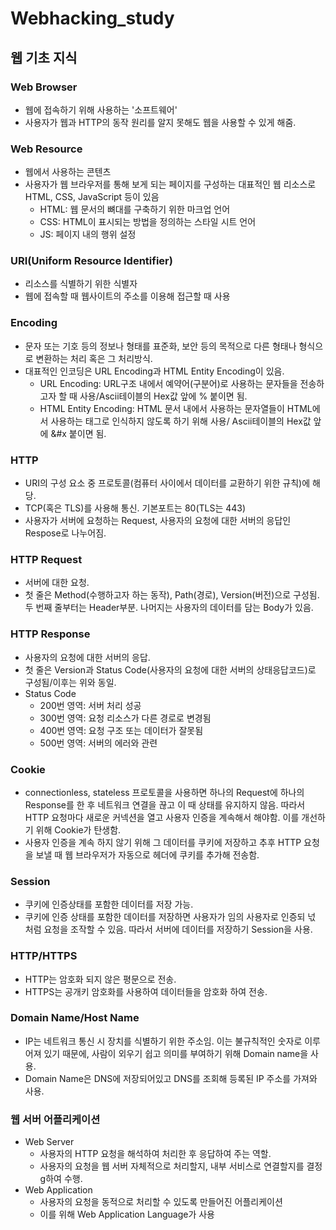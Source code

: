 # Webhacking_study

## 웹 기초 지식

### Web Browser
- 웹에 접속하기 위해 사용하는 '소프트웨어'
- 사용자가 웹과 HTTP의 동작 원리를 알지 못해도 웹을 사용할 수 있게 해줌.
### Web Resource
- 웹에서 사용하는 콘텐츠
- 사용자가 웹 브라우저를 통해 보게 되는 페이지를 구성하는 대표적인 웹 리소스로 HTML, CSS, JavaScript 등이 있음
  - HTML: 웹 문서의 뼈대를 구축하기 위한 마크업 언어
  - CSS: HTML이 표시되는 방법을 정의하는 스타일 시트 언어
  - JS: 페이지 내의 행위 설정
### URI(Uniform Resource Identifier)
- 리소스를 식별하기 위한 식별자
- 웹에 접속할 때 웹사이트의 주소를 이용해 접근할 때 사용
### Encoding
- 문자 또는 기호 등의 정보나 형태를 표준화, 보안 등의 목적으로 다른 형태나 형식으로 변환하는 처리 혹은 그 처리방식.
- 대표적인 인코딩은 URL Encoding과 HTML Entity Encoding이 있음.
  - URL Encoding: URL구조 내에서 예약어(구분어)로 사용하는 문자들을 전송하고자 할 때 사용/Ascii테이블의 Hex값 앞에 % 붙이면 됨.
  - HTML Entity Encoding: HTML 문서 내에서 사용하는 문자열들이 HTML에서 사용하는 태그로 인식하지 않도록 하기 위해 사용/ Ascii테이블의 Hex값 앞에 &#x 붙이면 됨.
### HTTP
- URI의 구성 요소 중 프로토콜(컴퓨터 사이에서 데이터를 교환하기 위한 규칙)에 해당.
- TCP(혹은 TLS)를 사용해 통신. 기본포트는 80(TLS는 443)
- 사용자가 서버에 요청하는 Request, 사용자의 요청에 대한 서버의 응답인 Respose로 나누어짐.
### HTTP Request
- 서버에 대한 요청.
- 첫 줄은 Method(수행하고자 하는 동작), Path(경로), Version(버전)으로 구성됨. 두 번째 줄부터는 Header부분. 나머지는 사용자의 데이터를 담는 Body가 있음.
### HTTP Response
- 사용자의 요청에 대한 서버의 응답.
- 첫 줄은 Version과 Status Code(사용자의 요청에 대한 서버의 상태응답코드)로 구성됨/이후는 위와 동일.
- Status Code
  - 200번 영역: 서버 처리 성공
  - 300번 영역: 요청 리소스가 다른 경로로 변경됨
  - 400번 영역: 요청 구조 또는 데이터가 잘못됨
  - 500번 영역: 서버의 에러와 관련
### Cookie
- connectionless, stateless 프로토콜을 사용하면 하나의 Request에 하나의 Response를 한 후 네트워크 연결을 끊고 이 때 상태를 유지하지 않음. 따라서 HTTP 요청마다 새로운 커넥션을 열고 사용자 인증을 계속해서 해야함. 이를 개선하기 위해 Cookie가 탄생함.
- 사용자 인증을 계속 하지 않기 위해 그 데이터를 쿠키에 저장하고 추후 HTTP 요청을 보낼 때 웹 브라우저가 자동으로 헤더에 쿠키를 추가해 전송함.
### Session
- 쿠키에 인증상태를 포함한 데이터를 저장 가능. 
- 쿠키에 인증 상태를 포함한 데이터를 저장하면 사용자가 임의 사용자로 인증되 넋 처럼 요청을 조작할 수 있음. 따라서 서버에 데이터를 저장하기 Session을 사용.
### HTTP/HTTPS
- HTTP는 암호화 되지 않은 평문으로 전송.
- HTTPS는 공개키 암호화를 사용하여 데이터들을 암호화 하여 전송.
### Domain Name/Host Name
- IP는 네트워크 통신 시 장치를 식별하기 위한 주소임. 이는 불규칙적인 숫자로 이루어져 있기 때문에, 사람이 외우기 쉽고 의미를 부여하기 위해 Domain name을 사용.
- Domain Name은 DNS에 저장되어있고 DNS를 조회해 등록된 IP 주소를 가져와 사용.
### 웹 서버 어플리케이션
- Web Server
  - 사용자의 HTTP 요청을 해석하여 처리한 후 응답하여 주는 역할.
  - 사용자의 요청을 웹 서버 자체적으로 처리할지, 내부 서비스로 연결할지를 결정g하여 수행.
- Web Application
  - 사용자의 요청을 동적으로 처리할 수 있도록 만들어진 어플리케이션
  - 이를 위해 Web Application Language가 사용
